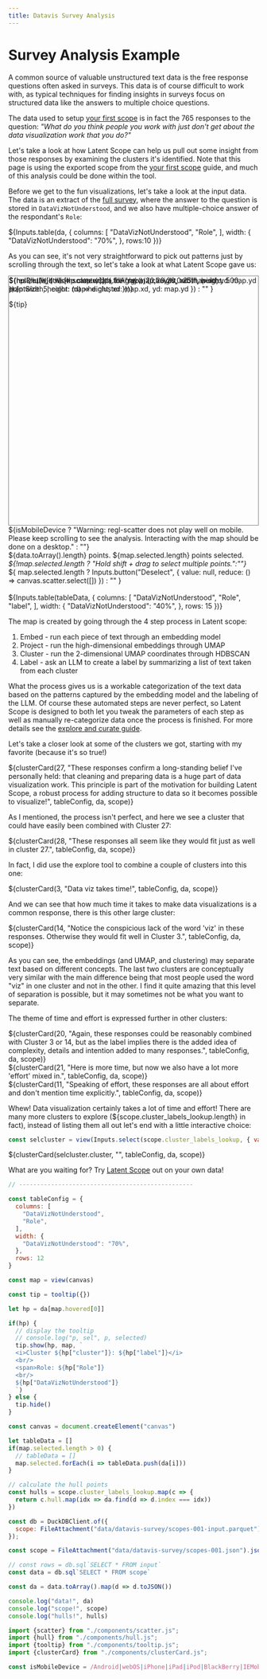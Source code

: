 ```yaml
---
title: Datavis Survey Analysis
---
```


<h1>Survey Analysis Example</h1>
<!-- <h2><a href="https://gist.github.com/curran/003cca0643e9947162359268821415f5">Source data</a>. Generated with <a href="https://github.com/enjalot/latent-scope">Latent Scope</a></h2> -->

A common source of valuable unstructured text data is the free response questions often asked in surveys. This data is of course difficult to work with, as typical techniques for finding insights in surveys focus on structured data like the answers to multiple choice questions.

The data used to setup [your first scope](your-first-scope) is in fact the 765 responses to the question:
_"What do you think people you work with just don't get about the data visualization work that you do?"_

Let's take a look at how Latent Scope can help us pull out some insight from those responses by examining the clusters it's identified. Note that this page is using the exported scope from the [your first scope](your-first-scope) guide, and much of this analysis could be done within the tool.

Before we get to the fun visualizations, let's take a look at the input data. The data is an extract of the [full survey](https://gist.github.com/curran/003cca0643e9947162359268821415f5), where the answer to the question is stored in `DataVizNotUnderstood`, and we also have multiple-choice answer of the respondant's `Role`:

<div class="static-table">
  ${Inputs.table(da, { 
        columns: [
          "DataVizNotUnderstood",
          "Role",
        ],
        width: {
          "DataVizNotUnderstood": "70%",
        },
        rows:10 
      })}
</div>

As you can see, it's not very straightforward to pick out patterns just by scrolling through the text, so let's take a look at what Latent Scope gave us:


<div style="border: 1px solid gray; position:relative; height: 500px;">
  <div>
      ${resize((width) => scatter(data.toArray(), { 
        canvas, 
        width, 
        height: 500, 
        pointSize: 5,
        color: (d) => d.cluster 
    }))}
  </div>
  <div style="position:absolute;top:0;pointer-events:none;">
      ${hull(hulls, { 
        width: map.width,
        height: map.height,
        xd: map.xd,
        yd: map.yd
      })
      }
  </div>
  <div style="position:absolute;top:0;pointer-events:none;">
      ${hp ? hull([hulls[hp.cluster]], { 
        fill: "rgba(20,20,20,0.25)",
        width: map.width,
        height: map.height,
        xd: map.xd,
        yd: map.yd
      }) : "" }
  </div>

  ${tip}

</div>

<div class="red">
${isMobileDevice ? "Warning: regl-scatter does not play well on mobile. Please keep scrolling to see the analysis. Interacting with the map should be done on a desktop." : ""}
</div>


<div>
  ${data.toArray().length} points. 
  ${map.selected.length} points selected. <i>${!map.selected.length ? "Hold shift + drag to select multiple points.":""}</i>
  <div style="display:inline-block">
    ${
        map.selected.length ? Inputs.button("Deselect", {
          value: null, 
          reduce: () => canvas.scatter.select([])
        }) : ""
    }
  </div>
</div>
<br/>
<div class="static-table">
  ${Inputs.table(tableData, { 
        columns: [
          "DataVizNotUnderstood",
          "Role",
          "label", 
        ],
        width: {
          "DataVizNotUnderstood": "40%",
        },
        rows: 15
      })}
</div>

The map is created by going through the 4 step process in Latent scope:  
1. Embed - run each piece of text through an embedding model
2. Project - run the high-dimensional embeddings through UMAP
3. Cluster - run the 2-dimensional UMAP coordinates through HDBSCAN
4. Label - ask an LLM to create a label by summarizing a list of text taken from each cluster

What the process gives us is a workable categorization of the text data based on the patterns captured by the embedding model and the labeling of the LLM.
Of course these automated steps are never perfect, so Latent Scope is designed to both let you tweak the parameters of each step as well as manually re-categorize data once the process is finished. For more details see the [explore and curate guide](explore-and-curate).

Let's take a closer look at some of the clusters we got, starting with my favorite (because it's so true!) 
<div>
  ${clusterCard(27, "These responses confirm a long-standing belief I've personally held: that cleaning and preparing data is a huge part of data visualization work. This principle is part of the motivation for building Latent Scope, a robust process for adding structure to data so it becomes possible to visualize!", tableConfig, da, scope)}
</div>

As I mentioned, the process isn't perfect, and here we see a cluster that could have easily been combined with Cluster 27:

<div>
  ${clusterCard(28, "These responses all seem like they would fit just as well in cluster 27.", tableConfig, da, scope)}
</div>

In fact, I did use the explore tool to combine a couple of clusters into this one:

<div>
  ${clusterCard(3, "Data viz takes time!", tableConfig, da, scope)}
</div>

And we can see that how much time it takes to make data visualizations is a common response, there is this other large cluster:
<div>
  ${clusterCard(14, "Notice the conspicious lack of the word 'viz' in these responses. Otherwise they would fit well in Cluster 3.", tableConfig, da, scope)}
</div>

As you can see, the embeddings (and UMAP, and clustering) may separate text based on different concepts. The last two clusters are conceptually very similar with the main difference being that most people used the word "viz" in one cluster and not in the other. I find it quite amazing that this level of separation is possible, but it may sometimes not be what you want to separate.

The theme of time and effort is expressed further in other clusters:
<div>
  ${clusterCard(20, "Again, these responses could be reasonably combined with Cluster 3 or 14, but as the label implies there is the added idea of complexity, details and intention added to many responses.", tableConfig, da, scope)}
</div>
<div>
  ${clusterCard(21, "Here is more time, but now we also have a lot more 'effort' mixed in.", tableConfig, da, scope)}
</div>
<div>
  ${clusterCard(11, "Speaking of effort, these responses are all about effort and don't mention time explicitly.", tableConfig, da, scope)}
</div>

Whew! Data visualization certainly takes a lot of time and effort! There are many more clusters to explore (${scope.cluster_labels_lookup.length} in fact), instead of listing them all out let's end with a little interactive choice:
```js
const selcluster = view(Inputs.select(scope.cluster_labels_lookup, { value: d => d.cluster, format: x => x.cluster + ": " + x.label, label: "Cluster:"}))
```
<div>
  ${clusterCard(selcluster.cluster, "", tableConfig, da, scope)}
</div>

What are you waiting for? Try [Latent Scope](https://github.com/enjalot/latent-scope) out on your own data!

```js
// -------------------------------------------------
```
```js
const tableConfig = { 
  columns: [
    "DataVizNotUnderstood",
    "Role",
  ],
  width: {
    "DataVizNotUnderstood": "70%",
  },
  rows: 12
}
```

```js
const map = view(canvas)
```

```js
const tip = tooltip({})
```

```js
let hp = da[map.hovered[0]]
 ```

```js
if(hp) {
  // display the tooltip
  // console.log("p, sel", p, selected)
  tip.show(hp, map, `
  <i>Cluster ${hp["cluster"]}: ${hp["label"]}</i>
  <br/>
  <span>Role: ${hp["Role"]}
  <br/>
  ${hp["DataVizNotUnderstood"]}
  `)
} else {
  tip.hide()
}
```



```js
const canvas = document.createElement("canvas")
```

```js
let tableData = []
if(map.selected.length > 0) {
  // tableData = []
  map.selected.forEach(i => tableData.push(da[i]))
}
```

```js
// calculate the hull points
const hulls = scope.cluster_labels_lookup.map(c => {
  return c.hull.map(idx => da.find(d => d.index === idx))
})
```


```js
const db = DuckDBClient.of({
  scope: FileAttachment("data/datavis-survey/scopes-001-input.parquet")
});
```

```js
const scope = FileAttachment("data/datavis-survey/scopes-001.json").json()
```

```js
// const rows = db.sql`SELECT * FROM input`
const data = db.sql`SELECT * FROM scope`
```
```js
const da = data.toArray().map(d => d.toJSON())
```
```js
console.log("data!", da)
console.log("scope!", scope)
console.log("hulls!", hulls)
```

```js
import {scatter} from "./components/scatter.js";
import {hull} from "./components/hull.js";
import {tooltip} from "./components/tooltip.js";
import {clusterCard} from "./components/clusterCard.js";
```

```js
const isMobileDevice = /Android|webOS|iPhone|iPad|iPod|BlackBerry|IEMobile|Opera Mini/i.test(navigator.userAgent);
```